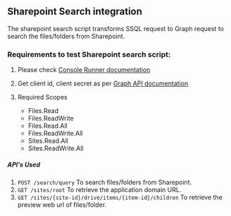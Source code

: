 ## Sharepoint Search integration

The sharepoint search script transforms SSQL request to Graph request to search the files/folders from Sharepoint.

### Requirements to test Sharepoint search script:

1. Please check [Console Runner documentation ](https://info.citrite.net/display/WS/Console+Runner+Starting+Guide)

2. Get client id, client secret
   as per  [Graph API documentation](https://docs.microsoft.com/en-us/azure/storage/common/storage-auth-aad-app?tabs=dotnet#register-your-application-with-an-azure-ad-tenant)

3. Required Scopes
    *   Files.Read
    *   Files.ReadWrite
    *   Files.Read.All
    *   Files.ReadWrite.All
    *   Sites.Read.All
    *   Sites.ReadWrite.All

##### API's Used
1. `POST /search/query` To search files/folders from Sharepoint.
2. `GET /sites/root` To retrieve the application domain URL.
3. `GET /sites/{site-id}/drive/items/{item-id}/children` To retrieve the preview web url of files/folder.



